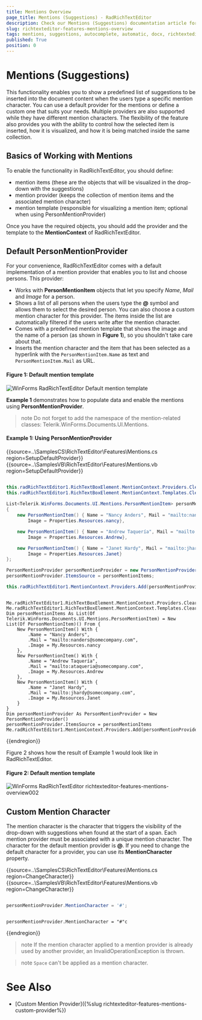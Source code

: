```yaml
---
title: Mentions Overview 
page_title: Mentions (Suggestions) - RadRichTextEditor
description: Check our Mentions (Suggestions) documentation article for the RadRichTextEditor control.
slug: richtexteditor-features-mentions-overview
tags: mentions, suggestions, autocomplete, automatic, docx, richtexteditor
published: True
position: 0 
---
```


# Mentions (Suggestions)

This functionality enables you to show a predefined list of suggestions to be inserted into the document content when the users type a specific mention character. You can use a default provider for the mentions or define a custom one that suits your needs. Multiple providers are also supported while they have different mention characters. The flexibility of the feature also provides you with the ability to control how the selected item is inserted, how it is visualized, and how it is being matched inside the same collection.

## Basics of Working with Mentions

To enable the functionality in RadRichTextEditor, you should define:

* mention items (these are the objects that will be visualized in the drop-down with the suggestions) 
* mention provider (keeps the collection of mention items and the associated mention character)
* mention template (responsible for visualizing a mention item; optional when using PersonMentionProvider)

Once you have the required objects, you should add the provider and the template to the **MentionContext** of RadRichTextEditor.

## Default PersonMentionProvider

For your convenience, RadRichTextEditor comes with a default implementation of a mention provider that enables you to list and choose persons. This provider:

* Works with **PersonMentionItem** objects that let you specify *Name*, *Mail* and *Image* for a person.
* Shows a list of all persons when the users type the **@** symbol and allows them to select the desired person. You can also choose a custom mention character for this provider. The items inside the list are automatically filtered if the users write after the mention character. 
* Comes with a predefined mention template that shows the image and the name of a person (as shown in **Figure 1**), so you shouldn't take care about that.
* Inserts the mention character and the item that has been selected as a hyperlink with the `PersonMentionItem.Name` as text and `PersonMentionItem.Mail` as URL.

#### Figure 1: Default mention template

![WinForms RadRichTextEditor Default mention template](images/richtexteditor-features-mentions-overview001.png)

**Example 1** demonstrates how to populate data and enable the mentions using **PersonMentionProvider**.

>note Do not forget to add the namespace of the mention-related classes: Telerik.WinForms.Documents.UI.Mentions.

#### Example 1: Using PersonMentionProvider

{{source=..\SamplesCS\RichTextEditor\Features\Mentions.cs region=SetupDefaultProvider}} 
{{source=..\SamplesVB\RichTextEditor\Features\Mentions.vb region=SetupDefaultProvider}}

````C#

this.radRichTextEditor1.RichTextBoxElement.MentionContext.Providers.Clear();
this.radRichTextEditor1.RichTextBoxElement.MentionContext.Templates.Clear();
 
List<Telerik.WinForms.Documents.UI.Mentions.PersonMentionItem> personMentionItems = new List<PersonMentionItem>()
{
    new PersonMentionItem() { Name = "Nancy Anders", Mail = "mailto:nanders@somecompany.com",
        Image = Properties.Resources.nancy},

    new PersonMentionItem() { Name = "Andrew Taquería", Mail = "mailto:ataqueria@somecompany.com",
        Image = Properties.Resources.Andrew},

    new PersonMentionItem() { Name = "Janet Hardy", Mail = "mailto:jhardy@somecompany.com",
        Image = Properties.Resources.Janet} 
};

PersonMentionProvider personMentionProvider = new PersonMentionProvider();
personMentionProvider.ItemsSource = personMentionItems;

this.radRichTextEditor1.MentionContext.Providers.Add(personMentionProvider);

````
````VB.NET

Me.radRichTextEditor1.RichTextBoxElement.MentionContext.Providers.Clear()
Me.radRichTextEditor1.RichTextBoxElement.MentionContext.Templates.Clear()
Dim personMentionItems As List(Of Telerik.WinForms.Documents.UI.Mentions.PersonMentionItem) = New List(Of PersonMentionItem)() From {
    New PersonMentionItem() With {
        .Name = "Nancy Anders",
        .Mail = "mailto:nanders@somecompany.com",
        .Image = My.Resources.nancy
    },
    New PersonMentionItem() With {
        .Name = "Andrew Taquería",
        .Mail = "mailto:ataqueria@somecompany.com",
        .Image = My.Resources.Andrew
    },
    New PersonMentionItem() With {
        .Name = "Janet Hardy",
        .Mail = "mailto:jhardy@somecompany.com",
        .Image = My.Resources.Janet
    }
}
Dim personMentionProvider As PersonMentionProvider = New PersonMentionProvider()
personMentionProvider.ItemsSource = personMentionItems
Me.radRichTextEditor1.MentionContext.Providers.Add(personMentionProvider)

````

{{endregion}}

Figure 2 shows how the result of Example 1 would look like in RadRichTextEditor.

#### Figure 2: Default mention template

![WinForms RadRichTextEditor richtexteditor-features-mentions-overview002](images/richtexteditor-features-mentions-overview002.gif)

## Custom Mention Character

The mention character is the character that triggers the visibility of the drop-down with suggestions when found at the start of a span. Each mention provider must be associated with a unique mention character. The character for the default mention provider is **@**. If you need to change the default character for a provider, you can use its **MentionCharacter** property.

{{source=..\SamplesCS\RichTextEditor\Features\Mentions.cs region=ChangeCharacter}} 
{{source=..\SamplesVB\RichTextEditor\Features\Mentions.vb region=ChangeCharacter}}

````C#

personMentionProvider.MentionCharacter = '#';

````
````VB.NET

personMentionProvider.MentionCharacter = "#"c

````

{{endregion}}

>note If the mention character applied to a mention provider is already used by another provider, an InvalidOperationException is thrown.

>note `Space` can't be applied as a mention character.

# See Also

* [Custom Mention Provider]({%slug richtexteditor-features-mentions-custom-provider%})
